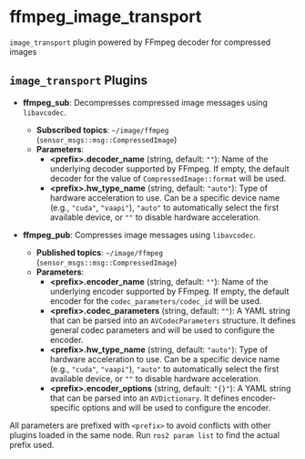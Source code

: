 # ffmpeg_image_transport

`image_transport` plugin powered by FFmpeg decoder for compressed images

## `image_transport` Plugins

* **ffmpeg_sub**: Decompresses compressed image messages using `libavcodec`.
  * **Subscribed topics**: `~/image/ffmpeg` (`sensor_msgs::msg::CompressedImage`)
  * **Parameters**:
    * **\<prefix>.decoder_name** (string, default: `""`): Name of the underlying decoder supported by FFmpeg. If empty, the default decoder for the value of `CompressedImage::format` will be used.
    * **\<prefix>.hw_type_name** (string, default: `"auto"`): Type of hardware acceleration to use. Can be a specific device name (e.g., `"cuda"`, `"vaapi"`), `"auto"` to automatically select the first available device, or `""` to disable hardware acceleration.

* **ffmpeg_pub**: Compresses image messages using `libavcodec`.
  * **Published topics**: `~/image/ffmpeg` (`sensor_msgs::msg::CompressedImage`)
  * **Parameters**:
    * **\<prefix>.encoder_name** (string, default: `""`): Name of the underlying encoder supported by FFmpeg. If empty, the default encoder for the `codec_parameters/codec_id` will be used.
    * **\<prefix>.codec_parameters** (string, default: `""`): A YAML string that can be parsed into an `AVCodecParameters` structure. It defines general codec parameters and will be used to configure the encoder.
    * **\<prefix>.hw_type_name** (string, default: `"auto"`): Type of hardware acceleration to use. Can be a specific device name (e.g., `"cuda"`, `"vaapi"`), `"auto"` to automatically select the first available device, or `""` to disable hardware acceleration.
    * **\<prefix>.encoder_options** (string, default: `"{}"`): A YAML string that can be parsed into an `AVDictionary`. It defines encoder-specific options and will be used to configure the encoder.

All parameters are prefixed with `<prefix>` to avoid conflicts with other plugins loaded in the same node. Run `ros2 param list` to find the actual prefix used.